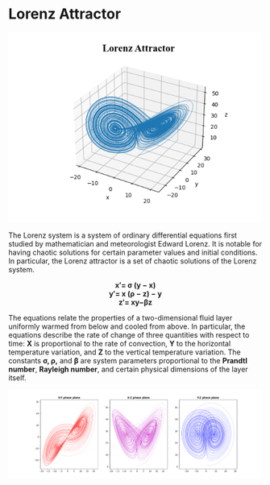 # Lorenz Attractor

<p align="center">
  <img src="xyz.png" />
</p>

The Lorenz system is a system of ordinary differential equations first studied by mathematician and meteorologist Edward Lorenz. It is notable for having chaotic solutions for certain parameter values and initial conditions. In particular, the Lorenz attractor is a set of chaotic solutions of the Lorenz system.

<p align="center">
  <b>
    x′= σ (y − x) <br>
    y′= x (ρ − z) − y <br>
    z′= xy−βz
  </b>
</p>

The equations relate the properties of a two-dimensional fluid layer uniformly warmed from below and cooled from above. 
In particular, the equations describe the rate of change of three quantities with respect to time: **X** is proportional to the rate of convection, **Y** to the horizontal temperature variation, and **Z** to the vertical temperature variation. The constants **σ, ρ,** and **β** are system parameters proportional to the **Prandtl number**, **Rayleigh number**, and certain physical dimensions of the layer itself.

![](subplots.png)
